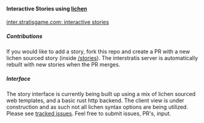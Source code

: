 #### Interactive Stories using [lichen](https://github.com/viperscape/lichen)

[inter.stratisgame.com: interactive stories](http://inter.stratisgame.com)

##### Contributions

If you would like to add a story, fork this repo and create a PR with a new lichen sourced story (inside [/stories](/stories)). The interstratis server is automatically rebuilt with new stories when the PR merges.

##### Interface

The story interface is currently being built up using a mix of lichen sourced web templates, and a basic rust http backend. The client view is under construction and as such not all lichen syntax options are being utilized. Please see [tracked issues](https://github.com/viperscape/interstratis/issues). Feel free to submit issues, PR's, input.
